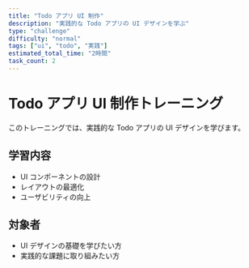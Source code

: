 ```yaml
---
title: "Todo アプリ UI 制作"
description: "実践的な Todo アプリの UI デザインを学ぶ"
type: "challenge"
difficulty: "normal"
tags: ["ui", "todo", "実践"]
estimated_total_time: "2時間"
task_count: 2
---
```


# Todo アプリ UI 制作トレーニング

このトレーニングでは、実践的な Todo アプリの UI デザインを学びます。

## 学習内容

- UI コンポーネントの設計
- レイアウトの最適化
- ユーザビリティの向上

## 対象者

- UI デザインの基礎を学びたい方
- 実践的な課題に取り組みたい方
